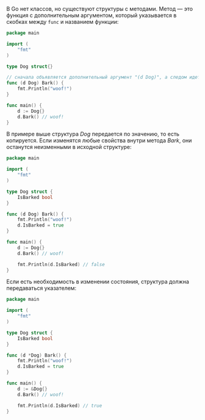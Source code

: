 
В Go нет классов, но существуют структуры с методами. Метод — это функция с дополнительным аргументом, который указывается в скобках между `func` и названием функции:

```go
package main

import (
	"fmt"
)

type Dog struct{}

// сначала объявляется дополнительный аргумент "(d Dog)", а следом идет обычное описание функции
func (d Dog) Bark() {
	fmt.Println("woof!")
}

func main() {
	d := Dog{}
	d.Bark() // woof!
}
```

В примере выше структура *Dog* передается по значению, то есть копируется. Если изменятся любые свойства внутри метода *Bark*, они останутся неизменными в исходной структуре:

```go
package main

import (
	"fmt"
)

type Dog struct {
	IsBarked bool
}

func (d Dog) Bark() {
	fmt.Println("woof!")
	d.IsBarked = true
}

func main() {
	d := Dog{}
	d.Bark() // woof!

	fmt.Println(d.IsBarked) // false
}
```

Если есть необходимость в изменении состояния, структура должна передаваться указателем:

```go
package main

import (
	"fmt"
)

type Dog struct {
	IsBarked bool
}

func (d *Dog) Bark() {
	fmt.Println("woof!")
	d.IsBarked = true
}

func main() {
	d := &Dog{}
	d.Bark() // woof!

	fmt.Println(d.IsBarked) // true
}
```
